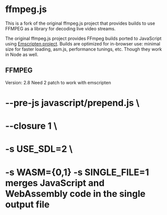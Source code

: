 # ffmpeg.js

This is a fork of the original ffmpeg.js project that provides builds to use FFMPEG as a library for decoding live video streams.

The original ffmpeg.js project provides FFmpeg builds ported to JavaScript using [Emscripten project](https://github.com/kripken/emscripten). Builds are optimized for in-browser use: minimal size for faster loading, asm.js, performance tunings, etc. Though they work in Node as well.

## FFMPEG
Version: 2.8
Need 2 patch to work with emscripten


# --pre-js javascript/prepend.js \
# --closure 1 \
# -s USE_SDL=2 \
# -s WASM={0,1} -s SINGLE_FILE=1 merges JavaScript and WebAssembly code in the single output file
